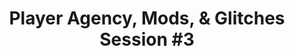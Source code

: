 ---
layout: default
category: session
id: player-agency-mods-glitches-session-3
title: Player Agency, Mods, & Glitches Session &#35;3

day: Saturday
time: 4&colon;30pm - 5&colon;45pm
timeorder: 9
room: Rm. 803
---